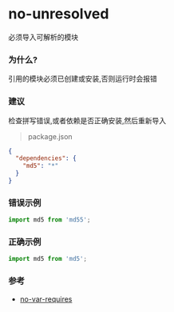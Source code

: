 # no-unresolved

必须导入可解析的模块

### 为什么?

引用的模块必须已创建或安装,否则运行时会报错

### 建议

检查拼写错误,或者依赖是否正确安装,然后重新导入

> package.json

```json
{
  "dependencies": {
    "md5": "*"
  }
}
```

### 错误示例

```js
import md5 from 'md55';
```

### 正确示例

```js
import md5 from 'md5';
```

### 参考

- [no-var-requires](https://github.com/benmosher/eslint-plugin-import/blob/main/docs/rules/no-unresolved.md)
